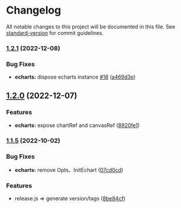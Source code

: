 # Changelog

All notable changes to this project will be documented in this file. See [standard-version](https://github.com/conventional-changelog/standard-version) for commit guidelines.

### [1.2.1](https://github.com/qiuweikangdev/taro-react-echarts/compare/taro-react-echarts-v1.2.0...taro-react-echarts-v1.2.1) (2022-12-08)

### Bug Fixes

- **echarts:** dispose echarts instance [#18](https://github.com/qiuweikangdev/taro-react-echarts/issues/18) ([a469d3e](https://github.com/qiuweikangdev/taro-react-echarts/commit/a469d3eed8b996c677df77e2900c769faed0eb90))

## [1.2.0](https://github.com/qiuweikangdev/taro-react-echarts/compare/taro-react-echarts-v1.1.5...taro-react-echarts-v1.2.0) (2022-12-07)

### Features

- **echarts:** expose chartRef and canvasRef ([8920fe1](https://github.com/qiuweikangdev/taro-react-echarts/commit/8920fe1a958eca246ee216142c1eb5cbca409308))

### [1.1.5](https://github.com/qiuweikangdev/taro-react-echarts/compare/taro-react-echarts-v1.1.4...taro-react-echarts-v1.1.5) (2022-10-02)

### Bug Fixes

- **echarts:** remove Opts、InitEchart ([07cd0cd](https://github.com/qiuweikangdev/taro-react-echarts/commit/07cd0cde8b1d235435c46bb7385448369c5b8d3b))

### Features

- release.js => generate version/tags ([8be84cf](https://github.com/qiuweikangdev/taro-react-echarts/commit/8be84cf8fca5943ab00961dc0f9a3f1425d5ad90))

